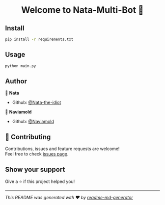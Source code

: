 <h1 align="center">Welcome to Nata-Multi-Bot 👋</h1>
<p>
</p>

## Install

```sh
pip install -r requirements.txt
```

## Usage

```sh
python main.py
```

## Author

👤 **Nata**

- Github: [@Nata-the-idiot](https://github.com/Nata-the-idiot)

👤 **Naviamold**

- Github: [@Naviamold](https://github.com/Naviamold1)

## 🤝 Contributing

Contributions, issues and feature requests are welcome!<br />Feel free to check [issues page](https://github.com/Naviamold1/Nata-Multi-Bot/issues).

## Show your support

Give a ⭐️ if this project helped you!

---

_This README was generated with ❤️ by [readme-md-generator](https://github.com/kefranabg/readme-md-generator)_
